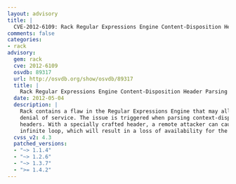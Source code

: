 ```yaml
---
layout: advisory
title: |
  CVE-2012-6109: Rack Regular Expressions Engine Content-Disposition Header Parsing Infinite Loop Remote DoS
comments: false
categories:
- rack
advisory:
  gem: rack
  cve: 2012-6109
  osvdb: 89317
  url: http://osvdb.org/show/osvdb/89317
  title: |
    Rack Regular Expressions Engine Content-Disposition Header Parsing Infinite Loop Remote DoS
  date: 2012-05-04
  description: |
    Rack contains a flaw in the Regular Expressions Engine that may allow a remote
    denial of service. The issue is triggered when parsing context-disposition
    headers. With a specially crafted header, a remote attacker can cause an
    infinite loop, which will result in a loss of availability for the webserver.
  cvss_v2: 4.3
  patched_versions:
  - "~> 1.1.4"
  - "~> 1.2.6"
  - "~> 1.3.7"
  - ">= 1.4.2"
---
```


